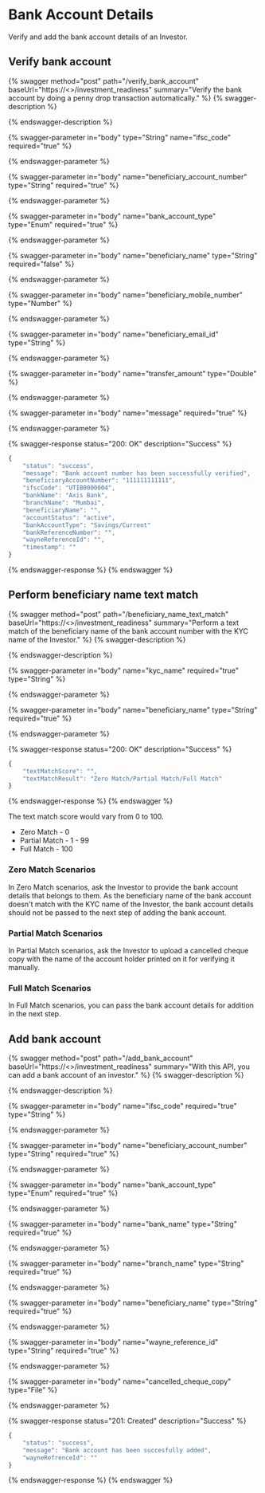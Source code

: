 # Bank Account Details

Verify and add the bank account details of an Investor.

## Verify bank account

{% swagger method="post" path="/verify_bank_account" baseUrl="https://<<BASE URL>>/investment_readiness" summary="Verify the bank account by doing a penny drop transaction automatically." %}
{% swagger-description %}

{% endswagger-description %}

{% swagger-parameter in="body" type="String" name="ifsc_code" required="true" %}

{% endswagger-parameter %}

{% swagger-parameter in="body" name="beneficiary_account_number" type="String" required="true" %}

{% endswagger-parameter %}

{% swagger-parameter in="body" name="bank_account_type" type="Enum" required="true" %}

{% endswagger-parameter %}

{% swagger-parameter in="body" name="beneficiary_name" type="String" required="false" %}

{% endswagger-parameter %}

{% swagger-parameter in="body" name="beneficiary_mobile_number" type="Number" %}

{% endswagger-parameter %}

{% swagger-parameter in="body" name="beneficiary_email_id" type="String" %}

{% endswagger-parameter %}

{% swagger-parameter in="body" name="transfer_amount" type="Double" %}

{% endswagger-parameter %}

{% swagger-parameter in="body" name="message" required="true" %}

{% endswagger-parameter %}

{% swagger-response status="200: OK" description="Success" %}
```javascript
{
    "status": "success",
    "message": "Bank account number has been successfully verified",
    "beneficiaryAccountNumber": "111111111111",
    "ifscCode": "UTIB0000004",
    "bankName": "Axis Bank",
    "branchName": "Mumbai",
    "beneficiaryName": "",
    "accountStatus": "active",
    "bankAccountType": "Savings/Current"
    "bankReferenceNumber": "",
    "wayneReferenceId": "",
    "timestamp": ""
}
```
{% endswagger-response %}
{% endswagger %}

## Perform beneficiary name text match

{% swagger method="post" path="/beneficiary_name_text_match" baseUrl="https://<<BASE URL>>/investment_readiness" summary="Perform a text match of the beneficiary name of the bank account number with the KYC name of the Investor." %}
{% swagger-description %}

{% endswagger-description %}

{% swagger-parameter in="body" name="kyc_name" required="true" type="String" %}

{% endswagger-parameter %}

{% swagger-parameter in="body" name="beneficiary_name" type="String" required="true" %}

{% endswagger-parameter %}

{% swagger-response status="200: OK" description="Success" %}
```javascript
{
    "textMatchScore": "",
    "textMatchResult": "Zero Match/Partial Match/Full Match"
}
```
{% endswagger-response %}
{% endswagger %}

The text match score would vary from 0 to 100.

* Zero Match - 0&#x20;
* Partial Match - 1 - 99
* Full Match - 100

### Zero Match Scenarios

In Zero Match scenarios, ask the Investor to provide the bank account details that belongs to them.  As the beneficiary name of the bank account doesn't match with the KYC name of the Investor, the bank account details should not be passed to the next step of adding the bank account.

### Partial Match Scenarios

In Partial Match scenarios, ask the Investor to upload a cancelled cheque copy with the name of the account holder printed on it for verifying it manually.

### Full Match Scenarios

In Full Match scenarios, you can pass the bank account details for addition in the next step.

## Add bank account

{% swagger method="post" path="/add_bank_account" baseUrl="https://<<BASE URL>>/investment_readiness" summary="With this API, you can add a bank account of an investor." %}
{% swagger-description %}

{% endswagger-description %}

{% swagger-parameter in="body" name="ifsc_code" required="true" type="String" %}

{% endswagger-parameter %}

{% swagger-parameter in="body" name="beneficiary_account_number" type="String" required="true" %}

{% endswagger-parameter %}

{% swagger-parameter in="body" name="bank_account_type" type="Enum" required="true" %}

{% endswagger-parameter %}

{% swagger-parameter in="body" name="bank_name" type="String" required="true" %}

{% endswagger-parameter %}

{% swagger-parameter in="body" name="branch_name" type="String" required="true" %}

{% endswagger-parameter %}

{% swagger-parameter in="body" name="beneficiary_name" type="String" required="true" %}

{% endswagger-parameter %}

{% swagger-parameter in="body" name="wayne_reference_id" type="String" required="true" %}

{% endswagger-parameter %}

{% swagger-parameter in="body" name="cancelled_cheque_copy" type="File" %}

{% endswagger-parameter %}

{% swagger-response status="201: Created" description="Success" %}
```javascript
{
    "status": "success",
    "message": "Bank account has been succesfully added",
    "wayneRefrenceId": ""
}
```
{% endswagger-response %}
{% endswagger %}
